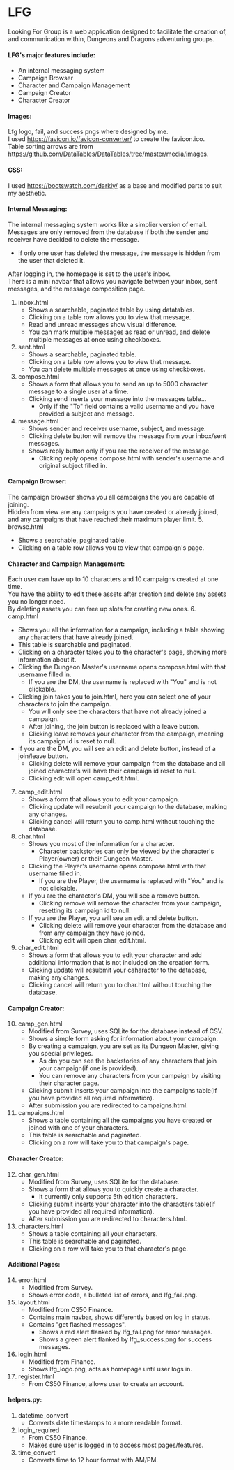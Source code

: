 # LFG
Looking For Group is a web application designed to facilitate the creation of, and communication within, Dungeons and Dragons adventuring groups.  
#### LFG's major features include:
- An internal messaging system
- Campaign Browser
- Character and Campaign Management
- Campaign Creator
- Character Creator

#### Images:
Lfg logo, fail, and success pngs where designed by me.  
I used https://favicon.io/favicon-converter/ to create the favicon.ico.  
Table sorting arrows are from https://github.com/DataTables/DataTables/tree/master/media/images.

#### CSS:
I used https://bootswatch.com/darkly/ as a base and modified parts to suit my aesthetic.

#### Internal Messaging:
The internal messaging system works like a simplier version of email.  
Messages are only removed from the database if both the sender and receiver have decided to delete the message.  
- If only one user has deleted the message, the message is hidden from the user that deleted it.

After logging in, the homepage is set to the user's inbox.  
There is a mini navbar that allows you navigate between your inbox, sent messages, and the message composition page.
1. inbox.html
   - Shows a searchable, paginated table by using datatables.
   - Clicking on a table row allows you to view that message.
   - Read and unread messages show visual difference.
   - You can mark multiple messages as read or unread, and delete multiple messages at once using checkboxes.
2. sent.html
   - Shows a searchable, paginated table.
   - Clicking on a table row allows you to view that message.
   - You can delete multiple messages at once using checkboxes.
3. compose.html
   - Shows a form that allows you to send an up to 5000 character message to a single user at a time.
   - Clicking send inserts your message into the messages table...
     - Only if the "To" field contains a valid username and you have provided a subject and message.
4. message.html
   - Shows sender and receiver username, subject, and message.
   - Clicking delete button will remove the message from your inbox/sent messages.
   - Shows reply button only if you are the receiver of the message.
     - Clicking reply opens compose.html with sender's username and original subject filled in.

#### Campaign Browser:
The campaign browser shows you all campaigns the you are capable of joining.  
Hidden from view are any campaigns you have created or already joined, and any campaigns that have reached their maximum player limit.
5. browse.html
   - Shows a searchable, paginated table.
   - Clicking on a table row allows you to view that campaign's page.

#### Character and Campaign Management:
Each user can have up to 10 characters and 10 campaigns created at one time.  
You have the ability to edit these assets after creation and delete any assets you no longer need.  
By deleting assets you can free up slots for creating new ones.
6. camp.html
   - Shows you all the information for a campaign, including a table showing any characters that have already joined.
   - This table is searchable and paginated.
   - Clicking on a character takes you to the character's page, showing more information about it.
   - Clicking the Dungeon Master's username opens compose.html with that username filled in.
     - If you are the DM, the username is replaced with "You" and is not clickable.
   - Clicking join takes you to join.html, here you can select one of your characters to join the campaign.
     - You will only see the characters that have not already joined a campaign.
     - After joining, the join button is replaced with a leave button.
     - Clicking leave removes your character from the campaign, meaning its campaign id is reset to null.
   - If you are the DM, you will see an edit and delete button, instead of a join/leave button.
     - Clicking delete will remove your campaign from the database and all joined character's will have their campaign id reset to null.
     - Clicking edit will open camp_edit.html.
7. camp_edit.html
   - Shows a form that allows you to edit your campaign.
   - Clicking update will resubmit your campaign to the database, making any changes.
   - Clicking cancel will return you to camp.html without touching the database.
8. char.html
   - Shows you most of the information for a character.
     - Character backstories can only be viewed by the character's Player(owner) or their Dungeon Master.
   - Clicking the Player's username opens compose.html with that username filled in.
     - If you are the Player, the username is replaced with "You" and is not clickable.
   - If you are the character's DM, you will see a remove button.
     - Clicking remove will remove the character from your campaign, resetting its campaign id to null.
   - If you are the Player, you will see an edit and delete button.
     - Clicking delete will remove your character from the database and from any campaign they have joined.
     - Clicking edit will open char_edit.html.
9. char_edit.html
   - Shows a form that allows you to edit your character and add additional information that is not included on the creation form.
   - Clicking update will resubmit your caharacter to the database, making any changes.
   - Clicking cancel will return you to char.html without touching the database.

#### Campaign Creator:
10. camp_gen.html
    - Modified from Survey, uses SQLite for the database instead of CSV.
    - Shows a simple form asking for information about your campaign.
    - By creating a campaign, you are set as its Dungeon Master, giving you special privileges.
      - As dm you can see the backstories of any characters that join your campaign(if one is provided).
      - You can remove any characters from your campaign by visiting their character page.
    - Clicking submit inserts your campaign into the campaigns table(if you have provided all required information).
    - After submission you are redirected to campaigns.html.
11. campaigns.html
     - Shows a table containing all the campaigns you have created or joined with one of your characters.
     - This table is searchable and paginated.
     - Clicking on a row will take you to that campaign's page.

#### Character Creator:
12. char_gen.html
    - Modified from Survey, uses SQLite for the database.
    - Shows a form that allows you to quickly create a character.
      - It currently only supports 5th edition characters.
    - Clicking submit inserts your character into the characters table(if you have provided all required information).
    - After submission you are redirected to characters.html.
13. characters.html
    - Shows a table containing all your characters.
    - This table is searchable and paginated.
    - Clicking on a row will take you to that character's page.

#### Additional Pages:
14. error.html
    - Modified from Survey.
    - Shows error code, a bulleted list of errors, and lfg_fail.png.
15. layout.html
    - Modified from CS50 Finance.
    - Contains main navbar, shows differently based on log in status.
    - Contains "get flashed messages".
      - Shows a red alert flanked by lfg_fail.png for error messages.
      - Shows a green alert flanked by lfg_success.png for success messages.
16. login.html
    - Modified from Finance.
    - Shows lfg_logo.png, acts as homepage until user logs in.
17. register.html
    - From CS50 Finance, allows user to create an account.

#### helpers.py:
1. datetime_convert  
   - Converts date timestamps to a more readable format.
2. login_required  
   - From CS50 Finance.
   - Makes sure user is logged in to access most pages/features.  
3. time_convert  
   - Converts time to 12 hour format with AM/PM.

